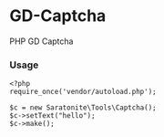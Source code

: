 GD-Captcha
==========

PHP GD Captcha

### Usage
```
<?php
require_once('vendor/autoload.php');

$c = new Saratonite\Tools\Captcha();
$c->setText("hello");
$c->make();
```
